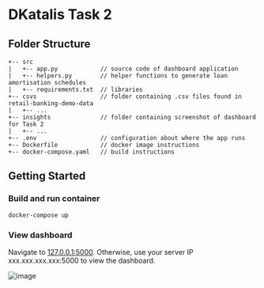 # DKatalis Task 2
## Folder Structure
```
+-- src
|   +-- app.py            // source code of dashboard application
|   +-- helpers.py        // helper functions to generate loan amortisation schedules 
|   +-- requirements.txt  // libraries
+-- csvs                  // folder containing .csv files found in retail-banking-demo-data
|   +-- ...
+-- insights              // folder containing screenshot of dashboard for Task 2
|   +-- ...
+-- .env                  // configuration about where the app runs
+-- Dockerfile            // docker image instructions
+-- docker-compose.yaml   // build instructions
```
## Getting Started
### Build and run container
```
docker-compose up
```
### View dashboard
Navigate to [127.0.0.1:5000](http://127.0.0.1:5000).
Otherwise, use your server IP xxx.xxx.xxx.xxx:5000 to view the dashboard.

![image](https://user-images.githubusercontent.com/20048824/175114172-d2a0b03c-ebae-42b7-a9b3-3a5a2750a444.png)

